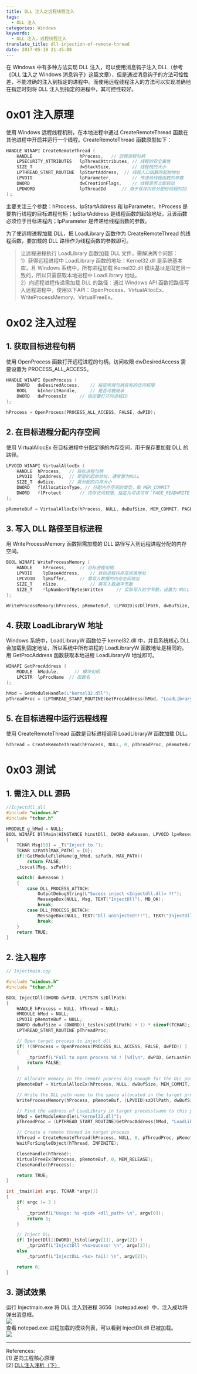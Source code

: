 ```yaml
---
title: DLL 注入之远程线程注入
tags:
  - DLL 注入
categories: Windows
keywords:
  - DLL 注入，远程线程注入
translate_title: dll-injection-of-remote-thread
date: 2017-05-10 21:45:08
---
```


在 Windows 中有多种方法实现 DLL 注入，可以使用消息钩子注入 DLL（参考《DLL 注入之 Windows 消息钩子》这篇文章），但是通过消息钩子的方法可控性差，不能准确的注入到指定的进程中。而使用远程线程注入的方法可以实现准确地在指定时刻将 DLL 注入到指定的进程中，其可控性较好。

# 0x01 注入原理
使用 Windows 远程线程机制，在本地进程中通过 CreateRemoteThread 函数在其他进程中开启并运行一个线程。CreateRemoteThread 函数原型如下：
```C
HANDLE WINAPI CreateRemoteThread (
	HANDLE                  hProcess,	// 远程进程句柄
	LPSECURITY_ATTRIBUTES  	lpThreadAttributes,	// 线程的安全属性
	SIZE_T                  dwStackSize,		// 线程栈的大小
	LPTHREAD_START_ROUTINE	lpStartAddress,  // 线程入口函数的起始地址
	LPVOID                  lpParameter, 		// 传递给线程函数的参数
	DWORD                   dwCreationFlags,	// 线程是否立即启动
	LPDWORD                 lpThreadId		// 用于保存内核分配给线程的ID
)；
```
主要关注三个参数：hProcess、lpStartAddress 和 lpParameter。hProcess 是要执行线程的目标进程句柄；lpStartAddress 是线程函数的起始地址，且该函数必须位于目标进程内；lpParameter 是传递给线程函数的参数。

为了使远程进程加载 DLL，把 LoadLibrary 函数作为 CreateRemoteThread 的线程函数，要加载的 DLL 路径作为线程函数的参数即可。

>让远程进程执行 LoadLibrary 函数加载 DLL 文件，需解决两个问题：    
1）获得远程进程中 LoadLibrary 函数的地址：Kernel32.dll 是系统基本库，且 Windows 系统中，所有进程加载 Kernel32.dll 模块基址是固定且一致的，所以只需获取本地进程中 LoadLibrary 地址。   
2）向远程进程传递需加载 DLL 的路径：通过 Windows API 函数把路径写入远程进程中，使用以下API：OpenProcess、VirtualAllocEx、WriteProcessMemory、VirtualFreeEx。

# 0x02 注入过程
## 1. 获取目标进程句柄
使用 OpenProcess 函数打开远程进程的句柄。访问权限 dwDesiredAccess 需要设置为 PROCESS_ALL_ACCESS。
```C
HANDLE WINAPI OpenProcess (
	DWORD 	dwDesiredAccess,	// 指定所得句柄具有的访问权限
	BOOL  	bInheritHandle,		// 是否可被继承
	DWORD 	dwProcessId		// 指定要打开的进程ID
);

hProcess = OpenProcess(PROCESS_ALL_ACCESS, FALSE, dwPID);
```

## 2. 在目标进程分配内存空间
使用 VirtualAllocEx 在目标进程中分配足够的内存空间，用于保存要加载 DLL 的路径。
```C
LPVOID WINAPI VirtualAllocEx (
	HANDLE 	hProcess,	// 目标进程句柄
	LPVOID	lpAddress,	// 期望的起始地址，通常置为NULL
	SIZE_T  dwSize,		// 需分配的内存大小
	DWORD  	flAllocationType, // 分配内存空间的类型，取 MEM_COMMIT
	DWORD 	flProtect		// 内存访问权限，指定为可读可写：PAGE_READWRITE
);

pRemoteBuf = VirtualAllocEx(hProcess, NULL, dwBufSize, MEM_COMMIT, PAGE_READWRITE);
```

## 3. 写入 DLL 路径至目标进程
用 WriteProcessMemory 函数把需加载的 DLL 路径写入到远程进程分配的内存空间。
```C
BOOL WINAPI WriteProcessMemory (
	HANDLE    hProcess,		// 目标进程句柄
	LPVOID    lpBaseAddress,	// 目标进程内存空间首地址
	LPCVOID   lpBuffer,		// 需写入数据的内存空间地址
	SIZE_T    nSize,			// 需写入数据字节数
	SIZE_T    *lpNumberOfBytesWritten	  // 实际写入的字节数，设置为 NULL
);

WriteProcessMemory(hProcess, pRemoteBuf, (LPVOID)szDllPath, dwBufSize, NULL);
```

## 4. 获取 LoadLibraryW 地址
Windows 系统中，LoadLibraryW 函数位于 kernel32.dll 中，并且系统核心 DLL 会加载到固定地址，所以系统中所有进程的 LoadLibraryW 函数地址是相同的。用 GetProcAddress 函数获取本地进程 LoadLibraryW 地址即可。
```C
WINAPI GetProcAddress (
	MODULE 	hModule,	  // 模块句柄
	LPCSTR 	lpProcName	// 函数名
);

hMod = GetModuleHandle(L"kernel32.dll");
pThreadProc = (LPTHREAD_START_ROUTINE)GetProcAddress(hMod, "LoadLibraryW");
```

## 5. 在目标进程中运行远程线程
使用 CreateRemoteThread 函数是目标进程调用 LoadLibraryW 函数加载 DLL。
```C
hThread = CreateRemoteThread(hProcess, NULL, 0, pThreadProc, pRemoteBuf, 0, NULL);
```

# 0x03 测试
## 1. 需注入 DLL 源码
```C
//Injectdll.dll
#include "windows.h"
#include "tchar.h"

HMODULE g_hMod = NULL;
BOOL WINAPI DllMain(HINSTANCE hinstDll, DWORD dwReason, LPVOID lpvReserved)
{
	TCHAR Msg[50] = _T("Inject to ");
	TCHAR szPath[MAX_PATH] = {0};
	if(!GetModuleFileName(g_hMod, szPath, MAX_PATH))
		return FALSE;
	_tcscat(Msg, szPath);

	switch( dwReason )
	{
		case DLL_PROCESS_ATTACH:  
			OutputDebugString(L"Sucess inject <Injectdll.dll> !!");
			MessageBox(NULL, Msg, TEXT("InjectDll"), MB_OK);  
			break;  
		case DLL_PROCESS_DETACH:  
			MessageBox(NULL, TEXT("Dll unInjected!!!"), TEXT("InjectDll"), MB_OK);  
			break;  
    }  
    return TRUE;  
}   
```

## 2. 注入程序
```C
// Injectmain.cpp

#include "windows.h"
#include "tchar.h"

BOOL InjectDll(DWORD dwPID, LPCTSTR szDllPath)
{
	HANDLE hProcess = NULL, hThread = NULL;
	HMODULE hMod = NULL;
	LPVOID pRemoteBuf = NULL;
	DWORD dwBufSize = (DWORD)(_tcslen(szDllPath) + 1) * sizeof(TCHAR);
	LPTHREAD_START_ROUTINE pThreadProc;

	// Open target process to inject dll
	if( !(hProcess = OpenProcess(PROCESS_ALL_ACCESS, FALSE, dwPID)) )
	{
		_tprintf(L"Fail to open process %d ! [%d]\n", dwPID, GetLastError());
		return FALSE;
	}

	// Allocate memory in the remote process big enough for the DLL path name
	pRemoteBuf = VirtualAllocEx(hProcess, NULL, dwBufSize, MEM_COMMIT, PAGE_READWRITE);

	// Write the DLL path name to the space allocated in the target process
	WriteProcessMemory(hProcess, pRemoteBuf, (LPVOID)szDllPath, dwBufSize, NULL);

	// Find the address of LoadLibrary in target process(same to this process)
	hMod = GetModuleHandle(L"kernel32.dll");
	pThreadProc = (LPTHREAD_START_ROUTINE)GetProcAddress(hMod, "LoadLibraryW");

	// Create a remote thread in target process
	hThread = CreateRemoteThread(hProcess, NULL, 0, pThreadProc, pRemoteBuf, 0, NULL);
	WaitForSingleObject(hThread, INFINITE);

	CloseHandle(hThread);
	VirtualFreeEx(hProcess, pRemoteBuf, 0, MEM_RELEASE);
	CloseHandle(hProcess);

	return TRUE;
}

int _tmain(int argc, TCHAR *argv[])
{
	if( argc != 3 )
	{
		_tprintf(L"Usage: %s <pid> <dll_path> \n", argv[0]);
		return 1;
	}

	// Inject DLL
	if( InjectDll((DWORD)_tstol(argv[1]), argv[2]) )
		_tprintf(L"InjectDll <%s>sucess! \n", argv[2]);
	else
		_tprintf(L"InjectDLL <%s> fail! \n", argv[2]);

	return 0;
}
```
## 3. 测试效果   
运行 Injectmain.exe 将 DLL 注入到进程 3656（notepad.exe）中，注入成功将弹出消息框。    
![](https://raw.githubusercontent.com/0x4C43/BlogImages/master/1586020220_94028700-file_1494473311845_13a5b.png)     
查看 notepad.exe 进程加载的模块列表，可以看到 InjectDll.dll 已被加载。     
![](https://raw.githubusercontent.com/0x4C43/BlogImages/master/1586020218_35149412-file_1494473313402_167fd.png)    

----
References:   
[1] 逆向工程核心原理   
[2] [DLL注入浅析（下）](https://etenal.me/archives/871)
